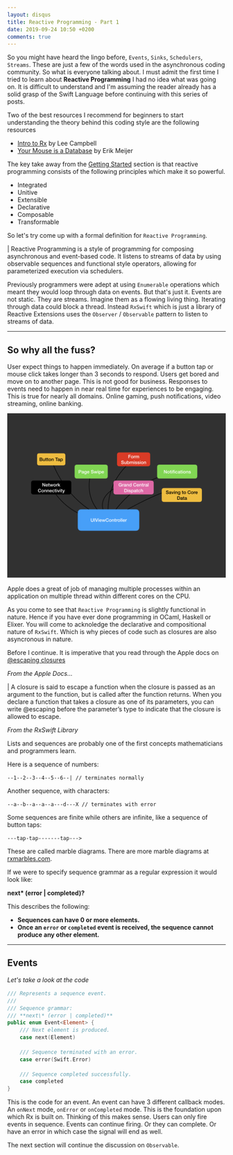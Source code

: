 ```yaml
---
layout: disqus
title: Reactive Programming - Part 1
date: 2019-09-24 10:50 +0200
comments: true
---
```


So you might have heard the lingo before, `Events`, `Sinks`, `Schedulers`, `Streams`. These are just a few of the words used
in the asynchronous coding community. So what is everyone talking about. I must admit the first time I tried to learn about
__Reactive Programming__ I had no idea what was going on. It is difficult to understand and I'm assuming the reader already
has a solid grasp of the Swift Language before continuing with this series of posts.

Two of the best resources I recommend for beginners to start understanding the theory behind this coding style are the following resources

* [Intro to Rx](http://introtorx.com/) by Lee Campbell
* [Your Mouse is a Database](https://queue.acm.org/detail.cfm?id=2169076) by Erik Meijer

The key take away from the [Getting Started](http://introtorx.com/Content/v1.0.10621.0/01_WhyRx.html) section is that reactive programming
consists of the following principles which make it so powerful.

* Integrated
* Unitive
* Extensible
* Declarative
* Composable
* Transformable

So let's try come up with a formal definition for `Reactive Programming`.

| Reactive Programming is a style of programming for composing asynchronous and event-based code. It listens to streams of data by using observable sequences and functional style operators, allowing for parameterized execution via schedulers.

Previously programmers were adept at using `Enumerable` operations which meant they would loop through data on events. But that's just it. Events are not static. They are streams. Imagine them as a flowing living thing. Iterating through data could block a thread. Instead `RxSwift` which is just a library of Reactive Extensions uses the `Observer` / `Observable` pattern to listen to streams of data.

---

## So why all the fuss?

User expect things to happen immediately. On average if a button tap  or mouse click takes longer than 3 seconds to respond. Users get bored and move on to another page. This is not good for business. Responses to events need to happen in near real time for experiences to be engaging. This is true for nearly all domains. Online gaming, push notifications, video streaming, online banking.

![Reactive Description](assets/images/RxSwift-1-dark/RxSwift-1-dark.001.png)

Apple does a great of job of managing multiple processes within an application on multiple thread within different cores on the CPU.

As you come to see that `Reactive Programming` is slightly functional in nature. Hence if you have ever done programming in OCaml, Haskell or Elixer. You will come to acknoledge the declarative and compositional nature of `RxSwift`. Which is why pieces of code such as closures are also asyncronous in nature.

Before I continue. It is imperative that you read through the Apple docs on [@escaping closures](https://docs.swift.org/swift-book/LanguageGuide/Closures.html)

_From the Apple Docs..._

| A closure is said to escape a function when the closure is passed as an argument to the function, but is called after the function returns. When you declare a function that takes a closure as one of its parameters, you can write @escaping before the parameter’s type to indicate that the closure is allowed to escape.

_From the RxSwift Library_

Lists and sequences are probably one of the first concepts mathematicians and programmers learn.

Here is a sequence of numbers:

```
--1--2--3--4--5--6--| // terminates normally
```

Another sequence, with characters:

```
--a--b--a--a--a---d---X // terminates with error
```

Some sequences are finite while others are infinite, like a sequence of button taps:

```
---tap-tap-------tap--->
```

These are called marble diagrams. There are more marble diagrams at [rxmarbles.com](http://rxmarbles.com).

If we were to specify sequence grammar as a regular expression it would look like:

**next\* (error | completed)?**

This describes the following:

* **Sequences can have 0 or more elements.**
* **Once an `error` or `completed` event is received, the sequence cannot produce any other element.**

---

## Events

_Let's take a look at the code_

```swift
/// Represents a sequence event.
///
/// Sequence grammar: 
/// **next\* (error | completed)**
public enum Event<Element> {
    /// Next element is produced.
    case next(Element)

    /// Sequence terminated with an error.
    case error(Swift.Error)

    /// Sequence completed successfully.
    case completed
}
```

This is the code for an event. An event can have 3 different callback modes. An `onNext` mode, `onError` or `onCompleted` mode. This is the foundation upon which Rx is built on. Thinking of this makes sense. Users can only fire events in sequence. Events can continue firing. Or they can complete. Or have an error in which case the signal will end as well.

The next section will continue the discussion on `Observable`.
